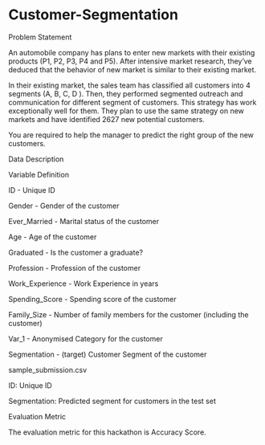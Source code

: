 # Customer-Segmentation

Problem Statement

An automobile company has plans to enter new markets with their existing products (P1, P2, P3, P4 and P5). After intensive market research, they’ve deduced that the behavior of new market is similar to their existing market.

In their existing market, the sales team has classified all customers into 4 segments (A, B, C, D ). Then, they performed segmented outreach and communication for different segment of customers. This strategy has work exceptionally well for them. They plan to use the same strategy on new markets and have identified 2627 new potential customers.

You are required to help the manager to predict the right group of the new customers.

Data Description

Variable Definition

ID - Unique ID

Gender - Gender of the customer

Ever_Married - Marital status of the customer

Age - Age of the customer

Graduated - Is the customer a graduate?

Profession - Profession of the customer

Work_Experience - Work Experience in years

Spending_Score - Spending score of the customer

Family_Size - Number of family members for the customer (including the customer)

Var_1 - Anonymised Category for the customer

Segmentation - (target) Customer Segment of the customer

sample_submission.csv

ID: Unique ID

Segmentation: Predicted segment for customers in the test set

Evaluation Metric

The evaluation metric for this hackathon is Accuracy Score.
